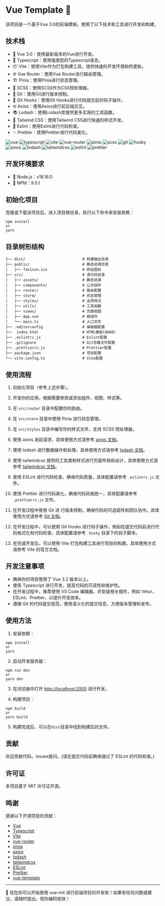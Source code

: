 # Vue Template 🚀

该项目是一个基于Vue 3.0的前端模板，使用了以下技术和工具进行开发和构建。

## 技术栈

- 💚 Vue 3.0：使用最新版本的Vue进行开发。
- 📝 Typescript：使用强类型的Typescript语言。
- 📦 Vite：使用Vite作为打包构建工具，提供快速的开发环境和热更新。
- 🌐 Vue Router：使用Vue Router进行路由管理。
- 🏗️ Pinia：使用Pinia进行状态管理。
- 🎨 SCSS：使用SCSS作为CSS预处理器。
- 📜 Git：使用Git进行版本控制。
- 🎣 Git Hooks：使用Git Hooks进行代码提交前的钩子操作。
- 🌐 Axios：使用Axios进行前后端交互。
- 📚 Lodash：使用Lodash库提供更多实用的工具函数。
- 🎨 Tailwind CSS：使用Tailwind CSS进行快速的样式开发。
- 🚦 Eslint：使用Eslint进行代码检查。
- ✨ Prettier：使用Prettier进行代码美化。

![vue](https://img.shields.io/badge/vue-3.0-brightgreen)
![typescript](https://img.shields.io/badge/typescript-5.1.6-blue)
![vite](https://img.shields.io/badge/vite-4.4.6-orange)
![vue-router](https://img.shields.io/badge/vue--router-4.2.4-lightblue)
![pinia](https://img.shields.io/badge/pinia-2.1.4-green)
![scss](https://img.shields.io/badge/scss-1.37.5-pink)
![git](https://img.shields.io/badge/git-2.33.0-red)
![husky](https://img.shields.io/badge/husky-7.0.4-yellow)
![axios](https://img.shields.io/badge/axios-1.4.0-purple)
![lodash](https://img.shields.io/badge/lodash-4.17.21-lightgrey)
![tailwindcss](https://img.shields.io/badge/tailwindcss-3.0-blueviolet)
![eslint](https://img.shields.io/badge/eslint-8.45.0-brightgreen)
![prettier](https://img.shields.io/badge/prettier-3.0.0-orange)

## 开发环境要求

- 📌 Node.js：v18.16.0
- 📌 NPM：9.5.1

## 初始化项目

克隆或下载该项目后，进入项目根目录，执行以下命令来安装依赖：

```shell
npm install 
or
yarn
```

## 目录树形结构

```
├── dist/                          # 构建输出目录
├── public/                        # 静态资源目录
│   ├── favicon.ico                # 网站图标
├── src/                           # 源代码目录
│   ├── assets/                    # 静态资源
│   ├── components/                # 公共组件
│   ├── router/                    # 路由配置
│   ├── store/                     # 状态管理
│   ├── styles/                    # 全局样式
│   ├── utils/                     # 工具函数
│   ├── views/                     # 页面视图
│   ├── App.vue                    # 根组件
│   └── main.ts                    # 入口文件
├── .editorconfig                  # 编辑器配置
├──  index.html                    # HTML模板(8000)
├── .eslintrc.js                   # Eslint配置
├── .gitignore                     # Git忽略文件配置
├── .prettierrc.js                 # Prettier配置
├── package.json                   # 项目配置
└── vite.config.ts                 # Vite配置
```
## 使用流程

1. 初始化项目（参考上述步骤）。
2. 开发你的应用，根据需要修改或添加组件、视图、样式等。
3. 在 `src/router` 目录中配置你的路由。
4. 在 `src/store` 目录中使用 Pinia 进行状态管理。
5. 在 `src/styles` 目录中编写你的样式文件，支持 SCSS 预处理器。
6. 使用 axios 发起请求，具体使用方式请参考 [axios 文档](https://axios-http.com/docs/intro)。
7. 使用 lodash 进行数据操作和处理，具体使用方式请参考 [lodash 文档](https://lodash.com/docs)。
8. 使用 tailwindcss
   提供的工具类和样式进行页面布局和设计，具体使用方式请参考 [tailwindcss 文档](https://tailwindcss.com/docs)。
9. 使用 ESLint 进行代码检查，确保代码质量，具体配置请参考 `.eslintrc.js` 文件。
10. 使用 Prettier 进行代码美化，确保代码风格统一，具体配置请参考 `.prettierrc.js` 文件。
11. 在开发过程中使用 Git 进
    行版本控制，确保代码的可追踪性和团队协作。具体使用方式请参考 [Git 文档](https://git-scm.com/doc)。

12. 在开发过程中，可以使用 Git Hooks 进行钩子操作，例如在提交代码前进行代码格式化和代码检查，具体配置请参考 `.husky`
    目录下的钩子脚本。

13. 在完成开发后，可以使用 Vite 打包构建工具进行项目的构建。具体使用方式请参考 Vite 的官方文档。

## 开发注意事项

- 确保你的项目使用了 Vue 3.2 版本以上。
- 使用 Typescript 进行开发，提高代码的可读性和维护性。
- 在开发过程中，推荐使用 VS Code 编辑器，并安装相关插件，例如 Vetur、ESLint、Prettier，以提升开发效率。
- 遵循 Git 的代码提交规范，使用语义化的提交信息，方便版本管理和发布。

## 使用方法

1. 安装依赖：

```shell
npm install
or
yarn
```

2. 启动开发服务器：

```shell
npm run dev
or
yarn dev
```

3. 在浏览器中打开 [http://localhost:2000](http://localhost:2000) 进行开发。

4. 构建项目：

```shell
npm build
or
yarn build
```

5. 构建完成后，可以在`dist`目录中找到构建后的文件。

## 贡献

欢迎贡献代码，issues提问。(请在提交代码前确保通过了 ESLint 的代码检查。)

## 许可证

本项目基于 MIT 许可证开源。

## 鸣谢

感谢以下开源项目的贡献：

- [Vue](https://vuejs.org/)
- [Typescript](https://www.typescriptlang.org/)
- [Vite](https://vitejs.dev/)
- [vue-router](https://router.vuejs.org/)
- [pinia](https://pinia.esm.dev/)
- [axios](https://axios-http.com/)
- [lodash](https://lodash.com/)
- [tailwindcss](https://tailwindcss.com/)
- [ESLint](https://eslint.org/)
- [Prettier](https://prettier.io/)
- [vue-template](https://github.com/Kkuil/vue-template)

---

🚀 现在你可以开始使用 vue-init 进行前端项目的开发啦！如果有任何问题或建议，请随时提出。祝你编码愉快！